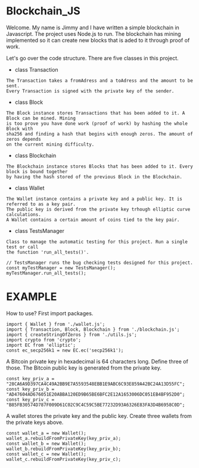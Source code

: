# Blockchain_JS

Welcome. My name is Jimmy and I have written a simple blockchain in Javascript.
The project uses Node.js to run. The blockchain has mining implemented so it 
can create new blocks that is aded to it through proof of work.

Let's go over the code structure. There are five classes in this project.
- class Transaction
```
The Transaction takes a fromAdress and a toAdress and the amount to be sent.
Every Transaction is signed with the private key of the sender.
```
- class Block
```
The Block instance stores Transactions that has been added to it. A Block can be mined. Mining
is too prove you have done work (proof of work) by hashing the whole Block with
sha256 and finding a hash that begins with enough zeros. The amount of zeros depends
on the current mining difficulty.
```
- class Blockchain
```
The Blockchain instance stores Blocks that has been added to it. Every block is bound together
by having the hash stored of the previous Block in the Blockchain.
```
- class Wallet
```
The Wallet instance contains a private key and a public key. It is referred to as a key pair.
The public key is derived from the private key trhough elliptic curve calculations.
A Wallet contains a certain amount of coins tied to the key pair.
```

- class TestsManager
```
Class to manage the automatic testing for this project. Run a single test or call
the function 'run_all_tests()'.
```
``` JS
// TestsManager runs the bug checking tests designed for this project.
const myTestManager = new TestsManager();
myTestManager.run_all_tests();
```

# EXAMPLE
How to use? First import packages.

``` JS
import { Wallet } from './wallet.js';
import { Transaction, Block, Blockchain } from './blockchain.js';
import { createStringOfZeros } from './utils.js';
import crypto from 'crypto';
import EC from 'elliptic';
const ec_secp256k1 = new EC.ec('secp256k1');
```

A Bitcoin private key in hexadecimal is 64 characters long. Define three of those.
The Bitcoin public key is generated from the private key.
``` JS
const key_priv_a = "28CA6A9D397CA4C49A2BB9E7A5593548EBB1E9ABC6C93E859A42BC24A13D55FC";
const key_priv_b = "AD47604AD676051E20ABBA120ED9B65BE6BFC2E12A1653006DC051EB4BF952D0";
const key_priv_c = "B85FB30574D787F009D61C02C9C4C59C5BE77232D93A6326E83FA3D4B6958C0D";
```

A wallet stores the private key and the public key. Create three wallets from the private keys above.
``` JS
const wallet_a = new Wallet();
wallet_a.rebuildFromPrivateKey(key_priv_a);
const wallet_b = new Wallet();
wallet_b.rebuildFromPrivateKey(key_priv_b);
const wallet_c = new Wallet();
wallet_c.rebuildFromPrivateKey(key_priv_c);
```
